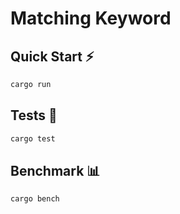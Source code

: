 # Matching Keyword

## Quick Start ⚡️

```bash
cargo run
```

## Tests 🧪

```bash
cargo test
```

## Benchmark 📊

```bash
cargo bench
```
